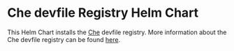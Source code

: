 # Che devfile Registry Helm Chart

This Helm Chart installs the [Che](https://github.com/eclipse/che) devfile registry. More information about the Che devfile registry can be found [here](https://github.com/eclipse-che/che-devfile-registry).

